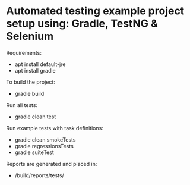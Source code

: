 # Automated testing example project setup using: Gradle, TestNG & Selenium

Requirements: 
- apt install default-jre
- apt install gradle

To build the project:
- gradle build

Run all tests:
- gradle clean test

Run example tests with task definitions:
- gradle clean smokeTests
- gradle regressionsTests
- gradle suiteTest

Reports are generated and placed in:
- /build/reports/tests/
